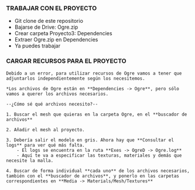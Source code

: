 ### TRABAJAR CON EL PROYECTO

* Git clone de este repositorio
* Bajarse de Drive: Ogre.zip
* Crear carpeta Proyecto3: Dependencies
* Extraer Ogre.zip en Dependencies
* Ya puedes trabajar

### CARGAR RECURSOS PARA EL PROYECTO
	Debido a un error, para utilizar recursos de Ogre vamos a tener que adjuntarlos independientemente según los necesitemos.

	*Los archivos de Ogre están en **Dependencies -> Ogre**, pero sólo vamos a querer los archivos necesarios.

	--¿Cómo sé qué archivos necesito?--

	1. Buscar el mesh que quieras en la carpeta Ogre, en el **buscador de archivos**

	2. Añadir el mesh al proyecto. 

	3. Debería salir el modelo en gris. Ahora hay que **Consultar el logs** para ver qué más falta.
		- El logs se encuentra en la ruta **Exes -> OgreD -> Ogre.log**
		- Aquí te va a especificar las texturas, materiales y demás que necesite la malla.

	4. Buscar de forma individual **cada uno** de los archivos necesarios, también con el **buscador de archivos**, y ponerlo en las carpetas correspondientes en **Media -> Materials/Mesh/Textures**